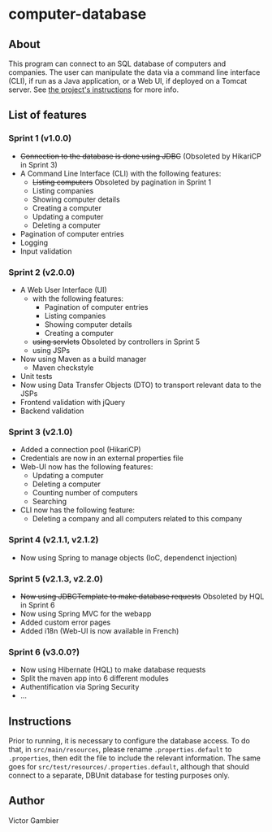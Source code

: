 # computer-database

## About
This program can connect to an SQL database of computers and companies. The user can manipulate the data via a command line interface (CLI), if run as a Java application, or a Web UI, if deployed on a Tomcat server.
See [the project's instructions](https://github.com/excilys/training-java) for more info.

## List of features

### Sprint 1 (v1.0.0)

* ~~Connection to the database is done using JDBC~~ (Obsoleted by HikariCP in Sprint 3)
* A Command Line Interface (CLI) with the following features:
    * ~~Listing computers~~ Obsoleted by pagination in Sprint 1
    * Listing companies
    * Showing computer details
    * Creating a computer
    * Updating a computer
    * Deleting a computer
* Pagination of computer entries
* Logging
* Input validation

### Sprint 2 (v2.0.0)

* A Web User Interface (UI)
    * with the following features:
        * Pagination of computer entries
        * Listing companies
        * Showing computer details
        * Creating a computer
    * ~~using servlets~~ Obsoleted by controllers in Sprint 5
    * using JSPs
* Now using Maven as a build manager
    * Maven checkstyle
* Unit tests
* Now using Data Transfer Objects (DTO) to transport relevant data to the JSPs
* Frontend validation with jQuery
* Backend validation

### Sprint 3 (v2.1.0)

* Added a connection pool (HikariCP)
* Credentials are now in an external properties file
* Web-UI now has the following features:
    * Updating a computer
    * Deleting a computer
    * Counting number of computers
    * Searching
* CLI now has the following feature:
    * Deleting a company and all computers related to this company

### Sprint 4 (v2.1.1, v2.1.2)

* Now using Spring to manage objects (IoC, dependenct injection)

### Sprint 5 (v2.1.3, v2.2.0)

* ~~Now using JDBCTemplate to make database requests~~ Obsoleted by HQL in Sprint 6
* Now using Spring MVC for the webapp
* Added custom error pages
* Added i18n (Web-UI is now available in French)

### Sprint 6 (v3.0.0?)

* Now using Hibernate (HQL) to make database requests
* Split the maven app into 6 different modules
* Authentification via Spring Security
* ...

## Instructions
Prior to running, it is necessary to configure the database access. To do that, in `src/main/resources`, please rename `.properties.default` to `.properties`, then edit the file to include the relevant information. The same goes for `src/test/resources/.properties.default`, although that should connect to a separate, DBUnit database for testing purposes only.

## Author
Victor Gambier
